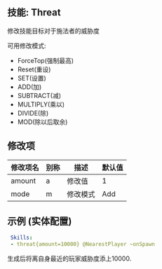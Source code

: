 技能: Threat
--------------------------

修改技能目标对于施法者的威胁度

可用修改模式:

-   ForceTop(强制最高)
-   Reset(重设)
-   SET(设置)
-   ADD(加)
-   SUBTRACT(减)
-   MULTIPLY(乘以)
-   DIVIDE(除)
-   MOD(除以后取余)

修改项
----------

| 修改项名 | 别称    | 描述                                                                                                    | 默认值 |
|-----------|------------|----------------------------------------------------------------------------------------------------------------|---------------|
| amount | a | 修改值 | 1 |
| mode | m | 修改模式 | Add |

示例 (实体配置)
--------

```yaml
 Skills:
 - threat{amount=10000} @NearestPlayer ~onSpawn
```
生成后将离自身最近的玩家威胁度添上10000.
